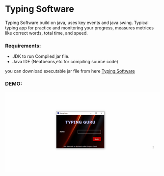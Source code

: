 # Typing Software

Typing Software build on java, uses key events and java swing. Typical typing app for practice and monitoring your progress, measures metrices like correct words, total time, and speed.


### Requirements:
- JDK to run Compiled jar file.
- Java IDE (Neatbeans,etc for compiling source code)

you can download executable jar file from here [Typing Software](https://github.com/Tushark21/Java-Projects/tree/master/Typing%20Tutor/src/jar)
### DEMO:
![Demo of Typing Software](src/demo/typing.gif)
